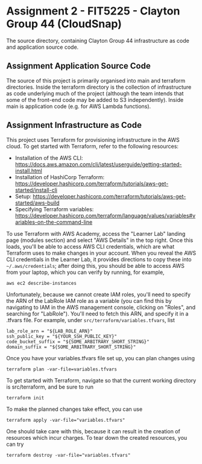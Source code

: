 # Assignment 2 - FIT5225 - Clayton Group 44 (CloudSnap)
The source directory, containing Clayton Group 44 infrastructure as code and application source code.

## Assignment Application Source Code
The source of this project is primarily organised into main and terraform directories. Inside the terraform directory is the collection of infrastructure as code underlying much of the project (although the team intends that some of the front-end code may be added to S3 independently). Inside main is application code (e.g. for AWS Lambda functions).

## Assignment Infrastructure as Code
This project uses Terraform for provisioning infrastructure in the AWS cloud. To get started with Terraform, refer to the following resources:

  - Installation of the AWS CLI: https://docs.aws.amazon.com/cli/latest/userguide/getting-started-install.html
  - Installation of HashiCorp Terraform: https://developer.hashicorp.com/terraform/tutorials/aws-get-started/install-cli
  - Setup: https://developer.hashicorp.com/terraform/tutorials/aws-get-started/aws-build
  - Specifying Terraform variables: https://developer.hashicorp.com/terraform/language/values/variables#variables-on-the-command-line

To use Terraform with AWS Academy, access the "Learner Lab" landing page (modules section) and select "AWS Details" in the top right. Once this loads, you'll be able to access AWS CLI credentials, which are what Terraform uses to make changes in your account. When you reveal the AWS CLI credentials in the Learner Lab, it provides directions to copy these into `~/.aws/credentials`; after doing this, you should be able to access AWS from your laptop, which you can verify by running, for example,

```
aws ec2 describe-instances
```

Unfortunately, because we cannot create IAM roles, you'll need to specify the ARN of the LabRole IAM role as a variable (you can find this by navigating to IAM in the AWS management console, clicking on "Roles", and searching for "LabRole"). You'll need to fetch this ARN, and specify it in a .tfvars file. For example, under `src/terraform/variables.tfvars`, list

```
lab_role_arn = "${LAB_ROLE_ARN}"
ssh_public_key = "${YOUR_SSH_PUBLIC_KEY}"
code_bucket_suffix = "${SOME_ARBITRARY_SHORT_STRING}"
domain_suffix = "${SOME_ARBITRARY_SHORT_STRING}"
```

Once you have your variables.tfvars file set up, you can plan changes using

```
terraform plan -var-file=variables.tfvars
```

To get started with Terraform, navigate so that the current working directory is src/terraform, and be sure to run

```
terraform init
```

To make the planned changes take effect, you can use

```
terraform apply -var-file="variables.tfvars"
```

One should take care with this, because it can result in the creation of resources which incur charges. To tear down the created resources, you can try

```
terraform destroy -var-file="variables.tfvars"
```

